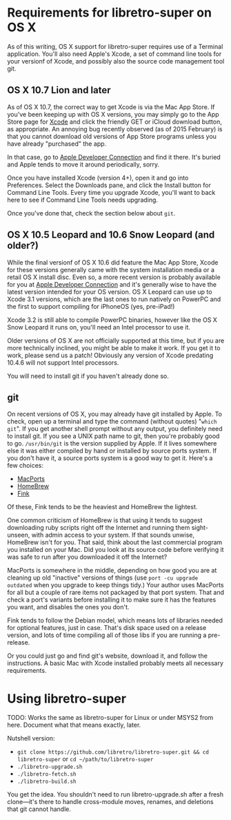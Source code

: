 # Requirements for libretro-super on OS X

As of this writing, OS X support for libretro-super requires use of a Terminal
application.  You'll also need Apple's Xcode, a set of command line tools for
your versionf of Xcode, and possibly also the source code management tool git.

## OS X 10.7 Lion and later

As of OS X 10.7, the correct way to get Xcode is via the Mac App Store.  If
you've been keeping up with OS X versions, you may simply go to the App Store
page for [Xcode](https://itunes.apple.com/us/app/xcode/id497799835?mt=12) and
click the friendly GET or iCloud download button, as appropriate.  An annoying
bug recently observed (as of 2015 February) is that you cannot download old
versions of App Store programs unless you have already "purchased" the app.

In that case, go to [Apple Developer Connection](http://developer.apple.com/)
and find it there.  It's buried and Apple tends to move it around
periodically, sorry.

Once you have installed Xcode (version 4+), open it and go into Preferences.
Select the Downloads pane, and click the Install button for Command Line
Tools.  Every time you upgrade Xcode, you'll want to back here to see if
Command Line Tools needs upgrading.

Once you've done that, check the section below about ``git``.


## OS X 10.5 Leopard and 10.6 Snow Leopard (and older?)

While the final versionf of OS X 10.6 did feature the Mac App Store, Xcode for
these versions generally came with the system installation media or a retail
OS X install disc.  Even so, a more recent version is probably available for
you at [Apple Developer Connection](http://developer.apple.com/) and it's
generally wise to have the latest version intended for your OS version.  OS X
Leopard can use up to Xcode 3.1 versions, which are the last ones to run
natively on PowerPC and the first to support compiling for iPhoneOS (yes,
pre-iPad!)

Xcode 3.2 is still able to compile PowerPC binaries, however like the OS X
Snow Leopard it runs on, you'll need an Intel processor to use it.

Older versions of OS X are not officially supported at this time, but if you
are more technically inclined, you might be able to make it work.  If you get
it to work, please send us a patch!  Obviously any version of Xcode predating
10.4.6 will not support Intel processors.

You will need to install git if you haven't already done so.

## git

On recent versions of OS X, you may already have git installed by Apple.  To
check, open up a terminal and type the command (without quotes) "``which
git``".  If you get another shell prompt without any output, you definitely
need to install git.  If you see a UNIX path name to git, then you're probably
good to go.  ``/usr/bin/git`` is the version supplied by Apple.  If it lives
somewhere else it was either compiled by hand or installed by source ports
system.  If you don't have it, a source ports system is a good way to get it.
Here's a few choices:

 * [MacPorts](http://www.macports.org/)
 * [HomeBrew](http://brew.sh/)
 * [Fink](http://www.finkproject.org/)

Of these, Fink tends to be the heaviest and HomeBrew the lightest.

One common criticism of HomeBrew is that using it tends to suggest downloading
ruby scripts right off the Internet and running them sight-unseen, with admin
access to your system.  If that sounds unwise, HomeBrew isn't for you.  That
said, think about the last commercial program you installed on your Mac.  Did
you look at its source code before verifying it was safe to run after you
downloaded it off the Internet?

MacPorts is somewhere in the middle, depending on how good you are at cleaning
up old "inactive" versions of things (use ``port -cu upgrade outdated`` when
you upgrade to keep things tidy.)  Your author uses MacPorts for all but a
couple of rare items not packaged by that port system.  That and check a
port's variants before installing it to make sure it has the features you
want, and disables the ones you don't.

Fink tends to follow the Debian model, which means lots of libraries needed
for optional features, just in case.  That's disk space used on a release
version, and lots of time compiling all of those libs if you are running a
pre-release.

Or you could just go and find git's website, download it, and follow the
instructions.  A basic Mac with Xcode installed probably meets all necessary
requirements.

<!-- FIXME: Too much handholding here? -->


# Using libretro-super

TODO: Works the same as libretro-super for Linux or under MSYS2 from here.
Document what that means exactly, later.

Nutshell version:

 * ``git clone https://github.com/libretro/libretro-super.git && cd libretro-super``
   or
   ``cd ~/path/to/libretro-super``
 * ``./libretro-upgrade.sh``
 * ``./libretro-fetch.sh``
 * ``./libretro-build.sh``

You get the idea.  You shouldn't need to run libretro-upgrade.sh after a fresh
clone—it's there to handle cross-module moves, renames, and deletions that git
cannot handle.

<!-- vim: set tw=78 ft=markdown: -->
